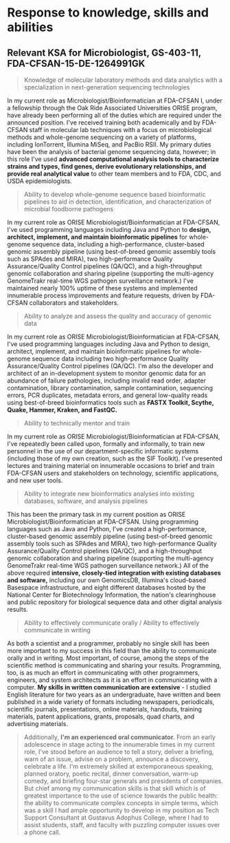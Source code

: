 Response to knowledge, skills and abilities
===========================================

Relevant KSA for **Microbiologist, GS-403-11**, FDA-CFSAN-15-DE-1264991GK
-------------------------------------------------------------------------

> Knowledge of molecular laboratory methods and data analytics with a specialization in next-generation sequencing technologies

In my current role as Microbiologist/Bioinformatician at FDA-CFSAN I, under a fellowship through the Oak Ride Associated Universities ORISE program, have already been performing all of the duties which are required under the announced position. I've received training both academically and by FDA-CFSAN staff in molecular lab techniques with a focus on microbiological methods and whole-genome sequencing on a variety of platforms, including IonTorrent, Illumina MiSeq, and PacBio RSII. My primary duties have been the analysis of bacterial genome sequencing data, however; in this role I've used **advanced computational analysis tools to characterize strains and types, find genes, derive evolutionary relationships, and provide real analytical value** to other team members and to FDA, CDC, and USDA epidemiologists.

> Ability to develop whole-genome sequence based bioinformatic pipelines to aid in detection, identification, and characterization of microbial foodborne pathogens

In my current role as ORISE Microbiologist/Bioinformatician at FDA-CFSAN, I've used programming languages including Java and Python to **design, architect, implement, and maintain bioinformatic pipelines** for whole-genome sequence data, including a high-performance, cluster-based genomic assembly pipeline (using best-of-breed genomic assembly tools such as SPAdes and MIRA), two high-performance Quality Assurance/Quality Control pipelines (QA/QC), and a high-throughput genomic collaboration and sharing pipeline (supporting the multi-agency GenomeTrakr real-time WGS pathogen surveillance network.) I've maintained nearly 100% uptime of these systems and implemented innumerable process improvements and feature requests, driven by FDA-CFSAN collaborators and stakeholders.

> Ability to analyze and assess the quality and accuracy of genomic data

In my current role as ORISE Microbiologist/Bioinformatician at FDA-CFSAN, I've used programming languages including Java and Python to design, architect, implement, and maintain bioinformatic pipelines for whole-genome sequence data including two high-performance Quality Assurance/Quality Control pipelines (QA/QC). I'm also the developer and architect of an in-development system to monitor genomic data for an abundance of failure pathologies, including invalid read order, adapter contamination, library contamination, sample contamination, sequencing errors, PCR duplicates, metadata errors, and general low-quality reads using best-of-breed bioinformatics tools such as **FASTX Toolkit, Scythe, Quake, Hammer, Kraken, and FastQC.**

> Ability to technically mentor and train

In my current role as ORISE Microbiologist/Bioinformatician at FDA-CFSAN, I've repeatedly been called upon, formally and informally, to train new personnel in the use of our department-specific informatic systems (including those of my own creation, such as the SIF Toolkit). I've presented lectures and training material on innumerable occasions to brief and train FDA-CFSAN users and stakeholders on technology, scientific applications, and new user tools.

> Ability to integrate new bioinformatics analyses into existing databases, software, and analysis pipelines

This has been the primary task in my current position as ORISE Microbiologist/Bioinformatician at FDA-CFSAN. Using programming languages such as Java and Python, I've created a high-performance, cluster-based genomic assembly pipeline (using best-of-breed genomic assembly tools such as SPAdes and MIRA), two high-performance Quality Assurance/Quality Control pipelines (QA/QC), and a high-throughput genomic collaboration and sharing pipeline (supporting the multi-agency GenomeTrakr real-time WGS pathogen surveillance network.) All of the above required **intensive, closely-tied integration with existing databases and software,** including our own GenomicsDB, Illumina's cloud-based Basespace infrastructure, and eight different databases hosted by the National Center for Biotechnology Information, the nation's clearinghouse and public repository for biological sequence data and other digital analysis results.

> Ability to effectively communicate orally / Ability to effectively communicate in writing

As both a scientist and a programmer, probably no single skill has been more important to my success in this field than the ability to communicate orally and in writing. Most important, of course, among the steps of the scientific method is communicating and sharing your results. Programming, too, is as much an effort in communicating with other programmers, engineers, and system architects as it is an effort in communicating with a computer. **My skills in written communication are extensive** - I studied English literature for two years as an undergraduate, have written and been published in a wide variety of formats including newspapers, periodicals, scientific journals, presentations, online materials, handouts, training materials, patent applications, grants, proposals, quad charts, and advertising materials.

> Additionally, **I'm an experienced oral communicator.** From an early adolescence in stage acting to the innumerable times in my current role, I've stood before an audience to tell a story, deliver a briefing, warn of an issue, advise on a problem, announce a discovery, celebrate a life. I'm extremely skilled at extemporaneous speaking, planned oratory, poetic recital, dinner conversation, warm-up comedy, and briefing four-star generals and presidents of companies. But chief among my communication skills is that skill which is of greatest importance to the use of science towards the public health: the ability to communicate complex concepts in simple terms, which was a skill I had ample opportunity to develop in my position as Tech Support Consultant at Gustavus Adophus College, where I had to assist students, staff, and faculty with puzzling computer issues over a phone call.
